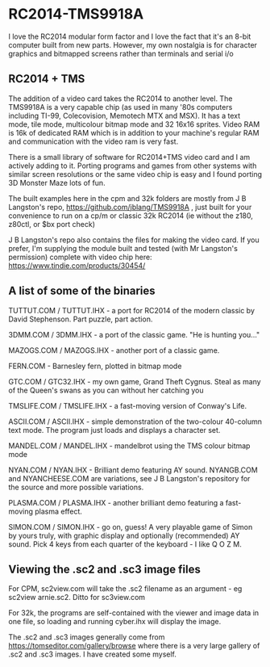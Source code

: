 # RC2014-TMS9918A

I love the RC2014 modular form factor and I love the fact that it's an 8-bit computer built from new parts. However, my own nostalgia is for character graphics and bitmapped screens rather than terminals and serial i/o

## RC2014 + TMS

The addition of a video card takes the RC2014 to another level. The TMS9918A is a very capable chip (as used in many '80s computers including TI-99, Colecovision, Memotech MTX and MSX). It has a text mode, tile mode, multicolour bitmap mode and 32 16x16 sprites. Video RAM is 16k of dedicated RAM which is in addition to your machine's regular RAM and communication with the video ram is very fast. 

There is a small library of software for RC2014+TMS video card and I am actively adding to it. Porting programs and games from other systems with similar screen resolutions or the same video chip is easy and I found porting 3D Monster Maze lots of fun.

The built examples here in the cpm and 32k folders are mostly from J B Langston's repo, https://github.com/jblang/TMS9918A , just built for your convenience to run on a cp/m or classic 32k RC2014 (ie without the z180, z80ctl, or $bx port check)

J B Langston's repo also contains the files for making the video card. If you prefer, I'm supplying the module built and tested (with Mr Langston's permission) complete with video chip here: https://www.tindie.com/products/30454/

## A list of some of the binaries

TUTTUT.COM / TUTTUT.IHX - a port for RC2014 of the modern classic by David Stephenson. Part puzzle, part action.

3DMM.COM / 3DMM.IHX - a port of the classic game. "He is hunting you..."

MAZOGS.COM / MAZOGS.IHX - another port of a classic game. 

FERN.COM - Barnesley fern, plotted in bitmap mode

GTC.COM / GTC32.IHX - my own game, Grand Theft Cygnus. Steal as many of the Queen's swans as you can without her catching you

TMSLIFE.COM / TMSLIFE.IHX - a fast-moving version of Conway's Life. 

ASCII.COM / ASCII.IHX - simple demonstration of the two-colour 40-column text mode. The program just loads and displays a character set.

MANDEL.COM / MANDEL.IHX - mandelbrot using the TMS colour bitmap mode 

NYAN.COM / NYAN.IHX - Brilliant demo featuring AY sound. NYANGB.COM and NYANCHEESE.COM are variations, see J B Langston's repository for the source and more possible variations.

PLASMA.COM / PLASMA.IHX - another brilliant demo featuring a fast-moving plasma effect.

SIMON.COM / SIMON.IHX - go on, guess! A very playable game of Simon by yours truly, with graphic display and optionally (recommended) AY sound. Pick 4 keys from each quarter of the keyboard - I like Q O Z M. 


## Viewing the .sc2 and .sc3 image files

For CPM, sc2view.com will take the .sc2 filename as an argument - eg sc2view arnie.sc2.  Ditto for sc3view.com

For 32k, the programs are self-contained with the viewer and image data in one file, so loading and running cyber.ihx will display the image.

The .sc2 and .sc3 images generally come from https://tomseditor.com/gallery/browse where there is a very large gallery of .sc2 and .sc3 images. I have created some myself.
